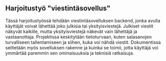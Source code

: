## Harjoitustyö "viestintäsovellus"

Tässä harjoitustyössä tehdään viestintäsovelluksen backend, jonka avulla käyttäjät voivat lähettää joko julkisia tai yksityisviestejä. Julkiset viestit näkyvät kaikille, mutta yksityisviestejä näkevät vain lähettäjä ja vastaanottaja. Projektissa keskitytään tietoturvaan, kuten salasanojen turvalliseen tallentamiseen ja siihen, kuka voi nähdä viestit. Dokumentissa selitetään myös sovelluksen rakenne ja kuinka se toimii, jotta käyttäjä voi ymmärtää paremmin sen ominaisuuksia ja teknisiä ratkaisuja.
